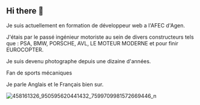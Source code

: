 ## Hi there 👋

Je suis actuellement en formation de développeur web a l'AFEC d'Agen.

J'étais par le passé ingénieur motoriste au sein de divers constructeurs tels que : PSA, BMW, PORSCHE, AVL, LE MOTEUR MODERNE et pour finir EUROCOPTER.

Je suis devenu photographe depuis une dizaine d'années. 

Fan de sports mécaniques

Je parle Anglais et le Français bien sur.

![458161326_950595620441432_7599709981572669446_n](https://github.com/user-attachments/assets/f30e84af-b229-4124-92e7-93c64ee8c231)
